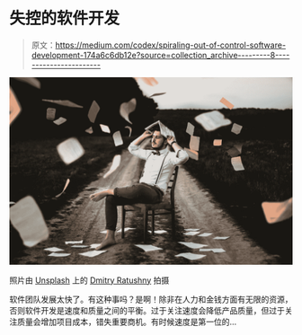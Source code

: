 # 失控的软件开发

> 原文：<https://medium.com/codex/spiraling-out-of-control-software-development-174a6c6db12e?source=collection_archive---------8----------------------->

![](img/d093f67ea45a10d772bd54c8b59f1d08.png)

照片由 [Unsplash](https://unsplash.com?utm_source=medium&utm_medium=referral) 上的 [Dmitry Ratushny](https://unsplash.com/@ratushny?utm_source=medium&utm_medium=referral) 拍摄

软件团队发展太快了。有这种事吗？是啊！除非在人力和金钱方面有无限的资源，否则软件开发是速度和质量之间的平衡。过于关注速度会降低产品质量，但过于关注质量会增加项目成本，错失重要商机。有时候速度是第一位的…